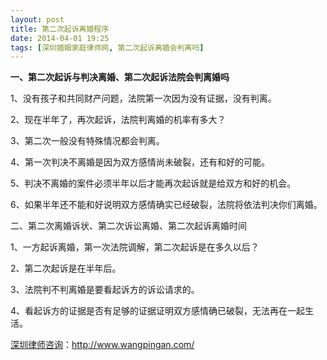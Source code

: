 ```yaml
---
layout: post
title: 第二次起诉离婚程序
date: 2014-04-01 19:25
tags: [深圳婚姻家庭律师网, 第二次起诉离婚会判离吗]
---
```

<strong>一、第二次起诉与判决离婚、第二次起诉法院会判离婚吗</strong>

1、没有孩子和共同财产问题，法院第一次因为没有证据，没有判离。

2、现在半年了，再次起诉，法院判离婚的机率有多大？

3、第二次一般没有特殊情况都会判离。

4、第一次判决不离婚是因为双方感情尚未破裂，还有和好的可能。

5、判决不离婚的案件必须半年以后才能再次起诉就是给双方和好的机会。

6、如果半年还不能和好说明双方感情确实已经破裂，法院将依法判决你们离婚。

二、第二次离婚诉状、第二次诉讼离婚、第二次起诉离婚时间

1、一方起诉离婚，第一次法院调解，第二次起诉是在多久以后？

2、第二次起诉是在半年后。

3、法院判不判离婚是要看起诉方的诉讼请求的。

4、看起诉方的证据是否有足够的证据证明双方感情确已破裂，无法再在一起生活。

<a href="http://www.wangpingan.com/">深圳律师咨询</a>：<a href="http://www.wangpingan.com/">http://www.wangpingan.com/</a>

